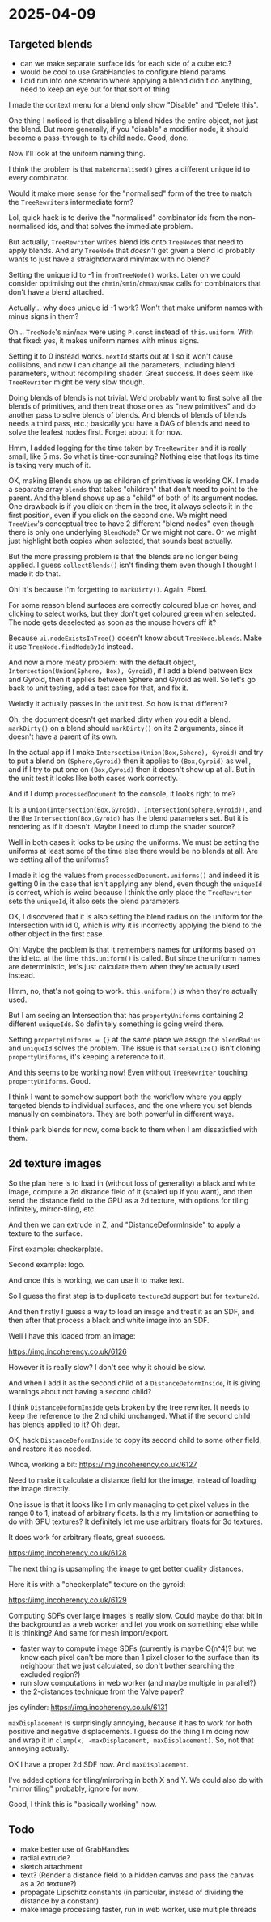 # 2025-04-09

## Targeted blends

 * can we make separate surface ids for each side of a cube etc.?
 * would be cool to use GrabHandles to configure blend params
 * I did run into one scenario where applying a blend didn't do anything, need to keep an eye out for that sort of thing

I made the context menu for a blend only show "Disable" and "Delete this".

One thing I noticed is that disabling a blend hides the entire object, not just the blend. But more generally,
if you "disable" a modifier node, it should become a pass-through to its child node. Good, done.

Now I'll look at the uniform naming thing.

I think the problem is that `makeNormalised()` gives a different unique id to every combinator.

Would it make more sense for the "normalised" form of the tree to match the `TreeRewriter`s intermediate form?

Lol, quick hack is to derive the "normalised" combinator ids from the non-normalised ids, and that solves the immediate problem.

But actually, `TreeRewriter` writes blend ids onto `TreeNode`s that need to apply blends. And any `TreeNode` that *doesn't* get
given a blend id probably wants to just have a straightforward min/max with no blend?

Setting the unique id to -1 in `fromTreeNode()` works. Later on we could consider optimising out the `chmin`/`smin`/`chmax`/`smax`
calls for combinators that don't have a blend attached.

Actually... why does unique id -1 work? Won't that make uniform names with minus signs in them?

Oh... `TreeNode`'s `min`/`max` were using `P.const` instead of `this.uniform`. With that fixed: yes, it makes uniform
names with minus signs.

Setting it to 0 instead works. `nextId` starts out at 1 so it won't cause collisions, and now I can change all the parameters,
including blend parameters, without recompiling shader. Great success. It does seem like `TreeRewriter` might be very slow though.

Doing blends of blends is not trivial. We'd probably want to first solve all the blends of primitives, and then treat those ones as "new primitives"
and do another pass to solve blends of blends. And blends of blends of blends needs a third pass, etc.; basically you have a DAG of blends and
need to solve the leafest nodes first. Forget about it for now.

Hmm, I added logging for the time taken by `TreeRewriter` and it is really small, like 5 ms. So what is time-consuming? Nothing else that
logs its time is taking very much of it.

OK, making Blends show up as children of primitives is working OK. I made a separate array `blends` that takes "children" that don't
need to point to the parent. And the blend shows up as a "child" of both of its argument nodes. One drawback is if you click on them
in the tree, it always selects it in the first position, even if you click on the second one. We might need `TreeView`'s conceptual tree
to have 2 different "blend nodes" even though there is only one underlying `BlendNode`? Or we might not care. Or we might just highlight
both copies when selected, that sounds best actually.

But the more pressing problem is that the blends are no longer being applied. I guess `collectBlends()` isn't finding them even though I thought
I made it do that.

Oh! It's because I'm forgetting to `markDirty()`. Again. Fixed.

For some reason blend surfaces are correctly coloured blue on hover, and clicking to select works, but they don't get coloured green
when selected. The node gets deselected as soon as the mouse hovers off it?

Because `ui.nodeExistsInTree()` doesn't know about `TreeNode.blends`. Make it use `TreeNode.findNodeById` instead.

And now a more meaty problem: with the default object, `Intersection(Union(Sphere, Box), Gyroid)`, if I add a blend between
Box and Gyroid, then it applies between Sphere and Gyroid as well. So let's go back to unit testing, add a test case for that,
and fix it.

Weirdly it actually passes in the unit test. So how is that different?

Oh, the document doesn't get marked dirty when you edit a blend. `markDirty()` on a blend should `markDirty()` on its 2 arguments,
since it doesn't have a parent of its own.

In the actual app if I make `Intersection(Union(Box,Sphere), Gyroid)` and try to put a blend on `(Sphere,Gyroid)` then it applies to `(Box,Gyroid)`
as well, and if I try to put one on `(Box,Gyroid)` then it doesn't show up at all. But in the unit test it looks like both cases work
correctly.

And if I dump `processedDocument` to the console, it looks right to me?

It is a `Union(Intersection(Box,Gyroid), Intersection(Sphere,Gyroid))`, and the the `Intersection(Box,Gyroid)` has the blend
parameters set. But it is rendering as if it doesn't. Maybe I need to dump the shader source?

Well in both cases it looks to be *using* the uniforms. We must be setting the uniforms at least some of the time else there would
be no blends at all. Are we setting all of the uniforms?

I made it log the values from `processedDocument.uniforms()` and indeed it is getting 0 in the case that isn't applying any blend,
even though the `uniqueId` is correct, which is weird because I think the only place the `TreeRewriter` sets the `uniqueId`, it
also sets the blend parameters.

OK, I discovered that it is also setting the blend radius on the uniform for the Intersection with id 0, which is why it is incorrectly
applying the blend to the other object in the first case.

Oh! Maybe the problem is that it remembers names for uniforms based on the id etc. at the time `this.uniform()` is called. But since
the uniform names are deterministic, let's just calculate them when they're actually used instead.

Hmm, no, that's not going to work. `this.uniform()` *is* when they're actually used.

But I am seeing an Intersection that has `propertyUniforms` containing 2 different `uniqueId`s. So definitely something is going
weird there.

Setting `propertyUniforms = {}` at the same place we assign the `blendRadius` and `uniqueId` solves the problem. The issue
is that `serialize()` isn't cloning `propertyUniforms`, it's keeping a reference to it.

And this seems to be working now! Even without `TreeRewriter` touching `propertyUniforms`. Good.

I think I want to somehow support both the workflow where you apply targeted blends to individual surfaces, and the one where
you set blends manually on combinators. They are both powerful in different ways.

I think park blends for now, come back to them when I am dissatisfied with them.

## 2d texture images

So the plan here is to load in (without loss of generality) a black and white image, compute a 2d distance field of it (scaled up if you want),
and then send the distance field to the GPU as a 2d texture, with options for tiling infinitely, mirror-tiling, etc.

And then we can extrude in Z, and "DistanceDeformInside" to apply a texture to the surface.

First example: checkerplate.

Second example: logo.

And once this is working, we can use it to make text.

So I guess the first step is to duplicate `texture3d` support but for `texture2d`.

And then firstly I guess a way to load an image and treat it as an SDF, and then after that process a black and white image into an SDF.

Well I have this loaded from an image:

https://img.incoherency.co.uk/6126

However it is really slow? I don't see why it should be slow.

And when I add it as the second child of a `DistanceDeformInside`, it is giving warnings about not having a second child?

I think `DistanceDeformInside` gets broken by the tree rewriter. It needs to keep the reference to the 2nd child unchanged. What if
the second child has blends applied to it? Oh dear.

OK, hack `DistanceDeformInside` to copy its second child to some other field, and restore it as needed.

Whoa, working a bit: https://img.incoherency.co.uk/6127

Need to make it calculate a distance field for the image, instead of loading the image directly.

One issue is that it looks like I'm only managing to get pixel values in the range 0 to 1, instead of
arbitrary floats. Is this my limitation or something to do with GPU textures? It definitely let me use
arbitrary floats for 3d textures.

It does work for arbitrary floats, great success.

https://img.incoherency.co.uk/6128

The next thing is upsampling the image to get better quality distances.

Here it is with a "checkerplate" texture on the gyroid:

https://img.incoherency.co.uk/6129

Computing SDFs over large images is really slow. Could maybe do that bit in the background as a web worker and let you
work on something else while it is thinking? And same for mesh import/export.

 * faster way to compute image SDFs (currently is maybe O(n^4)? but we know each pixel can't be more than 1 pixel closer to the surface than its neighbour that we just calculated, so don't bother searching the excluded region?)
 * run slow computations in web worker (and maybe multiple in parallel?)
 * the 2-distances technique from the Valve paper?

jes cylinder: https://img.incoherency.co.uk/6131

`maxDisplacement` is surprisingly annoying, because it has to work for both positive and negative displacements. I guess do the thing I'm doing
now and wrap it in `clamp(x, -maxDisplacement, maxDisplacement)`. So, not that annoying actually.

OK I have a proper 2d SDF now. And `maxDisplacement`.

I've added options for tiling/mirroring in both X and Y. We could also do with "mirror tiling" probably, ignore for now.

Good, I think this is "basically working" now.

## Todo

 * make better use of GrabHandles
 * radial extrude?
 * sketch attachment
 * text? (Render a distance field to a hidden canvas and pass the canvas as a 2d texture?)
 * propagate Lipschitz constants (in particular, instead of dividing the distance by a constant)
 * make image processing faster, run in web worker, use multiple threads

